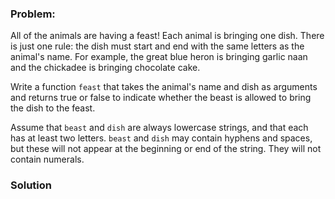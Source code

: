 ### Problem:
<p>All of the animals are having a feast! Each animal is bringing one dish. There is just one rule: the dish must start and end with the same letters as the animal&apos;s name. For example, the great blue heron is bringing garlic naan and the chickadee is bringing chocolate cake.</p>
<p>Write a function <code>feast</code> that takes the animal&apos;s name and dish as arguments and returns true or false to indicate whether the beast is allowed to bring the dish to the feast.</p>
<p>Assume that <code>beast</code> and <code>dish</code> are always lowercase strings, and that each has at least two letters. <code>beast</code> and <code>dish</code> may contain hyphens and spaces, but these will not appear at the beginning or end of the string. They will not contain numerals.</p>

### Solution